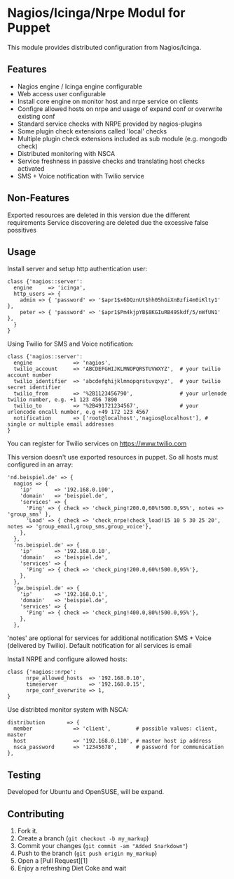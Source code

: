Nagios/Icinga/Nrpe Modul for Puppet
===================================

This module provides distributed configuration from Nagios/Icinga. 

Features
--------
- Nagios engine / Icinga engine configurable
- Web access user configurable
- Install core engine on monitor host and nrpe service on clients
- Configre allowed hosts on nrpe and usage of expand conf or overwrite existing conf
- Standard service checks with NRPE provided by nagios-plugins
- Some plugin check extensions called 'local' checks
- Multiple plugin check extensions included as sub module (e.g. mongodb check)
- Distributed monitoring with NSCA
- Service freshness in passive checks and translating host checks activated
- SMS + Voice notification with Twilio service

Non-Features
------------
Exported resources are deleted in this version due the different requirements
Service discovering are deleted due the excessive false possitives

Usage
-----


Install server and setup http authentication user:

    class {'nagios::server':
      engine     => 'icinga',
      http_users => {
        admin => { 'password' => '$apr1$x6DQznUt$hh05hGiXnBzfi4m0iKlty1' },
        peter => { 'password' => '$apr1$Pm4kjpYB$8KGIuRB49Skdf/5/nWfUN1' },
      }
    }

Using Twilio for SMS and Voice notification:

    class {'nagios::server':
      engine             => 'nagios',
      twilio_account     => 'ABCDEFGHIJKLMNOPQRSTUVWXYZ',  # your twilio account number
      twilio_identifier  => 'abcdefghijklmnopqrstuvqxyz',  # your twilio secret identifier
      twilio_from        => '%2B1123456790',               # your urlenode twilio number, e.g. +1 123 456 7890
      twilio_to          => '%2B491721234567',             # your urlencode oncall number, e.g +49 172 123 4567
      notification       => ['root@localhost','nagios@localhost'], # single or multiple email addresses
    }

You can register for Twilio services on https://www.twilio.com

This version doesn't use exported resources in puppet. So all hosts must configured in an array:

    'nd.beispiel.de' => {
      nagios => {
        'ip'       => '192.168.0.100',
        'domain'   => 'beispiel.de',
        'services' => {
          'Ping' => { check => 'check_ping!200.0,60%!500.0,95%', notes => 'group_sms' }, 
          'Load' => { check => 'check_nrpe!check_load!15 10 5 30 25 20', notes => 'group_email,group_sms,group_voice'},
        },
      },
      'ns.beispiel.de' => {
        'ip'       => '192.168.0.10',
        'domain'   => 'beispiel.de',
        'services' => {
          'Ping' => { check => 'check_ping!200.0,60%!500.0,95%'},
        },
      },
      'gw.beispiel.de' => {
        'ip'       => '192.168.0.1',
        'domain'   => 'beispiel.de',
        'services' => {
          'Ping' => { check => 'check_ping!400.0,80%!500.0,95%'},
        },
      },

'notes' are optional for services for additional notification SMS + Voice (delivered by Twilio).
Default notification for all services is email

Install NRPE and configure allowed hosts:

	class {'nagios::nrpe':
          nrpe_allowed_hosts  => '192.168.0.10',
          timeserver          => '192.168.0.15',
          nrpe_conf_overwrite => 1,
	}

Use distribted monitor system with NSCA:

    distribution       => {
      member             => 'client',        # possible values: client, master
      host               => '192.168.0.110', # master host ip address
      nsca_password      => '12345678',      # password for communication
    },


Testing
-------

Developed for Ubuntu and OpenSUSE, will be expand. 


Contributing
------------

1. Fork it.
2. Create a branch (`git checkout -b my_markup`)
3. Commit your changes (`git commit -am "Added Snarkdown"`)
4. Push to the branch (`git push origin my_markup`)
5. Open a [Pull Request][1]
6. Enjoy a refreshing Diet Coke and wait


